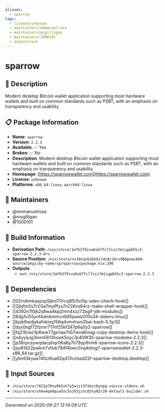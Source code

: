 ```yaml
---
aliases:
  - sparrow
tags:
  - license/unknown
  - maintainers/emmanuelrosa
  - maintainers/msgilligan
  - maintainers/1000101
  - outputs/out
---
```


# sparrow

## 📝 Description

Modern desktop Bitcoin wallet application supporting most hardware wallets and built on common standards such as PSBT, with an emphasis on transparency and usability

## 📋 Package Information

- **Name**: `sparrow`
- **Version**: `2.2.3`
- **Available**: ✅ Yes
- **Broken**: ✅ No
- **Description**: Modern desktop Bitcoin wallet application supporting most hardware wallets and built on common standards such as PSBT, with an emphasis on transparency and usability
- **Homepage**: [https://sparrowwallet.com](https://sparrowwallet.com)
- **License**: `unknown`
- **Platforms**: `x86_64-linux`, `aarch64-linux`
## 👥 Maintainers

- @emmanuelrosa
- @msgilligan
- @1000101


## 🔧 Build Information

- **Derivation Path**: `/nix/store/1m7b3f9iva6sb7fcl7ccz7m1igpbh5c3-sparrow-2.2.3.drv`
- **Source Position**: `/nix/store/ns30sqxb36k8jrds8z18rv96bpnwc60d-source/pkgs/by-name/sp/sparrow/package.nix:296`
- **Outputs**:
  - `out`:  `/nix/store/1m7b3f9iva6sb7fcl7ccz7m1igpbh5c3-sparrow-2.2.3`

## 🔗 Dependencies

- [[02nvbmkaqzxp5jbnl7i1rcsj85r5cl5p-udev-check-hook]]
- [[2jbjfm0s7c03a7mylffys7n228vs64rz-make-shell-wrapper-hook]]
- [[4392n7l0jk2s8wa4kpj2mn4xzz72bgif-jdk-modules]]
- [[6dg1vi55ynf4dmkmmcn945pwdz010s34-stdenv-linux]]
- [[bjsb6wdjykafnkixq156qdvmxhsm2bai-bash-5.3p3]]
- [[dys0xgf72fznxr717nf25kf247p6q0y2-sparrow]]
- [[fq23lcwc1p6ww77gxriaa7n57wva6mag-copy-desktop-items-hook]]
- [[n4yylysjj3mm5813hswk5nyc7p409f35-sparrow-modules-2.2.3]]
- [[p36rpcsywqdacphqr06a8y7n79yp9vm6-sparrow-icons-2.2.3]]
- [[qv81422pwkm7v0xk794f4bwc0vq4dmg7-sparrowwallet-2.2.3-x86_64.tar.gz]]
- [[ybn93kyaa740ci6sa62q413vxlssd22f-sparrow-desktop.desktop]]

## 📁 Input Sources

- `/nix/store/l622p70vy8k5sh7y5wizi5f2mic6ynpg-source-stdenv.sh`
- `/nix/store/shkw4qm9qcw5sc5n1k5jznc83ny02r39-default-builder.sh`

---
*Generated on 2025-09-27 13:14:09 UTC*
